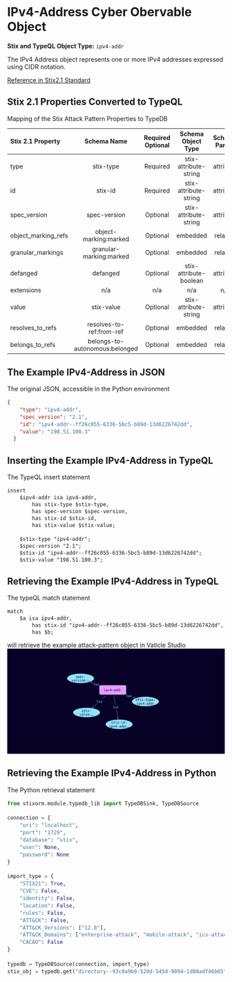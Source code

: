# IPv4-Address Cyber Obervable Object

**Stix and TypeQL Object Type:**  `ipv4-addr`

The IPv4 Address object represents one or more IPv4 addresses expressed using CIDR notation.

[Reference in Stix2.1 Standard](https://docs.oasis-open.org/cti/stix/v2.1/os/stix-v2.1-os.html#_ki1ufj1ku8s0)
## Stix 2.1 Properties Converted to TypeQL
Mapping of the Stix Attack Pattern Properties to TypeDB

|  Stix 2.1 Property    |           Schema Name             | Required  Optional  |      Schema Object Type | Schema Parent  |
|:--------------------|:--------------------------------:|:------------------:|:------------------------:|:-------------:|
|  type                 |            stix-type              |      Required       |  stix-attribute-string    |   attribute    |
|  id                   |             stix-id               |      Required       |  stix-attribute-string    |   attribute    |
|  spec_version         |           spec-version            |      Optional       |  stix-attribute-string    |   attribute    |
|  object_marking_refs  |      object-marking:marked        |      Optional       |   embedded     |relation |
|  granular_markings    |     granular-marking:marked       |      Optional       |   embedded     |relation |
| defanged |defanged |      Optional       |stix-attribute-boolean |   attribute    |
|  extensions           |               n/a                 |        n/a          |           n/a             |      n/a       |
| value |stix-value |      Optional       |  stix-attribute-string    |   attribute    |
| resolves_to_refs |resolves-to-ref:from-ref |      Optional       |   embedded     |relation |
| belongs_to_refs |belongs-to-autonomous:belonged |      Optional       |   embedded     |relation |

## The Example IPv4-Address in JSON
The original JSON, accessible in the Python environment
```json
{
    "type": "ipv4-addr",  
    "spec_version": "2.1",  
    "id": "ipv4-addr--ff26c055-6336-5bc5-b89d-13d6226742dd",
    "value": "198.51.100.3"  
  }
```


## Inserting the Example IPv4-Address in TypeQL
The TypeQL insert statement
```typeql
insert 
    $ipv4-addr isa ipv4-addr,
        has stix-type $stix-type,
        has spec-version $spec-version,
        has stix-id $stix-id,
        has stix-value $stix-value;
    
    $stix-type "ipv4-addr";
    $spec-version "2.1";
    $stix-id "ipv4-addr--ff26c055-6336-5bc5-b89d-13d6226742dd";
    $stix-value "198.51.100.3";
```

## Retrieving the Example IPv4-Address in TypeQL
The typeQL match statement

```typeql
match
    $a isa ipv4-addr,
        has stix-id "ipv4-addr--ff26c055-6336-5bc5-b89d-13d6226742dd",
        has $b;
```


will retrieve the example attack-pattern object in Vaticle Studio
![IPv4-Address Example](./img/ipv4-addr.png)

## Retrieving the Example IPv4-Address  in Python
The Python retrieval statement

```python
from stixorm.module.typedb_lib import TypeDBSink, TypeDBSource

connection = {
    "uri": "localhost",
    "port": "1729",
    "database": "stix",
    "user": None,
    "password": None
}

import_type = {
    "STIX21": True,
    "CVE": False,
    "identity": False,
    "location": False,
    "rules": False,
    "ATT&CK": False,
    "ATT&CK_Versions": ["12.0"],
    "ATT&CK_Domains": ["enterprise-attack", "mobile-attack", "ics-attack"],
    "CACAO": False
}

typedb = TypeDBSource(connection, import_type)
stix_obj = typedb.get("directory--93c0a9b0-520d-545d-9094-1d80adf46b05")
```

